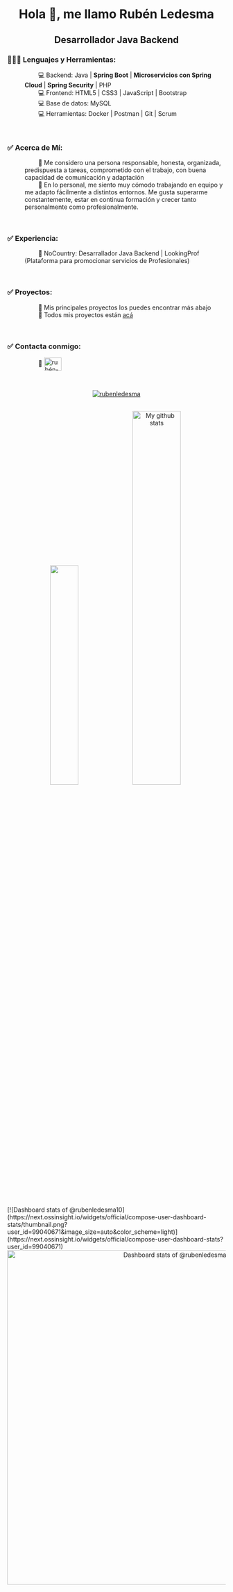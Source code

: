 <h1 align="center">Hola 👋, me llamo Rubén Ledesma</h1>
<h2 align="center">Desarrollador Java Backend</h2>

<h3 align="left">👨🏾‍💻 Lenguajes y Herramientas:</h3>
<dl>
  <dd>
    &nbsp;&nbsp;&nbsp;&nbsp;&nbsp;&nbsp;&nbsp; 
  💻 Backend: Java | <b>Spring Boot</b> | <b>Microservicios con Spring Cloud</b> | <b>Spring Security</b> | PHP
  </dd>
  <dd>
    &nbsp;&nbsp;&nbsp;&nbsp;&nbsp;&nbsp;&nbsp; 
  💻 Frontend: HTML5 | CSS3 | JavaScript | Bootstrap
  </dd>
  <dd>
    &nbsp;&nbsp;&nbsp;&nbsp;&nbsp;&nbsp;&nbsp; 
  💻 Base de datos: MySQL
  </dd>
  <dd>
    &nbsp;&nbsp;&nbsp;&nbsp;&nbsp;&nbsp;&nbsp; 
  💻 Herramientas: Docker | Postman | Git | Scrum
  </dd>
</dl>
<br> 

<h3 align="left">✅ Acerca de Mí:</h3>
<dl>
  <dd>
    &nbsp;&nbsp;&nbsp;&nbsp;&nbsp;&nbsp;&nbsp;
    🧉 Me considero una persona responsable, honesta, organizada, predispuesta a tareas, comprometido con el trabajo, con buena capacidad de comunicación y adaptación
  </dd>
  <dd>
    &nbsp;&nbsp;&nbsp;&nbsp;&nbsp;&nbsp;&nbsp;
    🧉 En lo personal, me siento muy cómodo trabajando en equipo y me adapto fácilmente a distintos entornos. Me gusta superarme constantemente, estar en continua formación y crecer tanto personalmente como profesionalmente.
  </dd>
</dl>
<br>  
<h3 align="left">✅ Experiencia:</h3>
<dl>
  <dd>
    &nbsp;&nbsp;&nbsp;&nbsp;&nbsp;&nbsp;&nbsp; 
     🧉 NoCountry: Desarrallador Java Backend | LookingProf (Plataforma para promocionar servicios de Profesionales)
  </dd>
</dl>
<br>
<h3 align="left">✅ Proyectos:</h3>
<dl>
  <dd>
    &nbsp;&nbsp;&nbsp;&nbsp;&nbsp;&nbsp;&nbsp; 
    🧉 Mis principales proyectos los puedes encontrar más abajo
  </dd>
  <dd>
    &nbsp;&nbsp;&nbsp;&nbsp;&nbsp;&nbsp;&nbsp; 
    🧉 Todos mis proyectos están <a href="https://github.com/rubenledesma10?tab=repositories" target="_blank">acá</a>
  </dd>
</dl>
<br>
<h3 align="left">✅ Contacta conmigo:</h3>
  <dl>
    <dd>
      &nbsp;&nbsp;&nbsp;&nbsp;&nbsp;&nbsp;&nbsp; 
      🧉   <a href="https://linkedin.com/in/rubén-ledesma" target="_blank"><img align="center" src="https://raw.githubusercontent.com/rahuldkjain/github-profile-readme-generator/master/src/images/icons/Social/linked-in-alt.svg" alt="rubén-ledesma" height="30" width="40" /></a>
    </dd>
  </dl> 
<br>
<p align="center"> <a href="https://github.com/ryo-ma/github-profile-trophy"><img src="https://github-profile-trophy.vercel.app/?username=rubenledesma10&theme=onedark" alt="rubenledesma" /></a> 
</p>
<br>
<div align="center">
  <img src="https://github-readme-stats.vercel.app/api/top-langs/?username=rubenledesma10&layout=compact&theme=cobalt&hide_border=true" width="36%"/>
   <img src="https://github-readme-stats.vercel.app/api?username=rubenledesma10&show_icons=true&theme=cobalt&hide_border=true" alt="My github stats" width="47%"/> 
</div>
[![Dashboard stats of @rubenledesma10](https://next.ossinsight.io/widgets/official/compose-user-dashboard-stats/thumbnail.png?user_id=99040671&image_size=auto&color_scheme=light)](https://next.ossinsight.io/widgets/official/compose-user-dashboard-stats?user_id=99040671)

<a href="https://next.ossinsight.io/widgets/official/compose-user-dashboard-stats?user_id=99040671" target="_blank" style="display: block" align="center">
  <picture>
    <source media="(prefers-color-scheme: dark)" srcset="https://next.ossinsight.io/widgets/official/compose-user-dashboard-stats/thumbnail.png?user_id=99040671&image_size=auto&color_scheme=dark" width="771" height="auto">
    <img alt="Dashboard stats of @rubenledesma10" src="https://next.ossinsight.io/widgets/official/compose-user-dashboard-stats/thumbnail.png?user_id=99040671&image_size=auto&color_scheme=light" width="771" height="auto">
  </picture>
</a>
